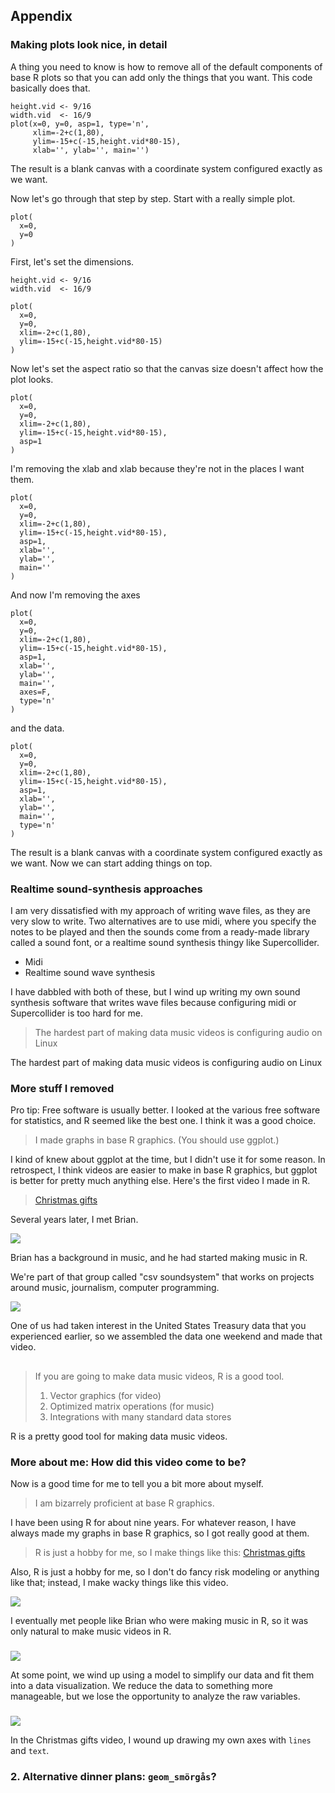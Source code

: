 ## Appendix

### Making plots look nice, in detail
A thing you need to know is how to remove all of the default
components of base R plots so that you can add only the things that
you want. This code basically does that.

    height.vid <- 9/16
    width.vid  <- 16/9
    plot(x=0, y=0, asp=1, type='n',
         xlim=-2+c(1,80),
         ylim=-15+c(-15,height.vid*80-15),
         xlab='', ylab='', main='')

The result is a blank canvas with a coordinate system configured
exactly as we want.

Now let's go through that step by step. Start with a really simple plot.

    plot(
      x=0,
      y=0
    )

First, let's set the dimensions.

    height.vid <- 9/16
    width.vid  <- 16/9

    plot(
      x=0,
      y=0,
      xlim=-2+c(1,80),
      ylim=-15+c(-15,height.vid*80-15)
    )

Now let's set the aspect ratio so that the canvas size doesn't affect
how the plot looks.

    plot(
      x=0,
      y=0,
      xlim=-2+c(1,80),
      ylim=-15+c(-15,height.vid*80-15),
      asp=1
    )

I'm removing the xlab and xlab because they're not in the places
I want them.

    plot(
      x=0,
      y=0,
      xlim=-2+c(1,80),
      ylim=-15+c(-15,height.vid*80-15),
      asp=1,
      xlab='',
      ylab='',
      main=''
    )

And now I'm removing the axes

    plot(
      x=0,
      y=0,
      xlim=-2+c(1,80),
      ylim=-15+c(-15,height.vid*80-15),
      asp=1,
      xlab='',
      ylab='',
      main='',
      axes=F,
      type='n'
    )

and the data.

    plot(
      x=0,
      y=0,
      xlim=-2+c(1,80),
      ylim=-15+c(-15,height.vid*80-15),
      asp=1,
      xlab='',
      ylab='',
      main='',
      type='n'
    )

The result is a blank canvas with a coordinate system configured
exactly as we want. Now we can start adding things on top.

### Realtime sound-synthesis approaches
I am very dissatisfied with my approach of writing wave files, as they
are very slow to write. Two alternatives are to use midi, where you
specify the notes to be played and then the sounds come from a
ready-made library called a sound font, or a realtime sound synthesis
thingy like Supercollider.

* Midi
* Realtime sound wave synthesis

I have dabbled with both of these, but I wind up writing my own sound
synthesis software that writes wave files because configuring midi or
Supercollider is too hard for me.

> The hardest part of making data music videos is configuring audio on Linux

The hardest part of making data music videos is configuring audio on Linux

### More stuff I removed


Pro tip: Free software is usually better.
I looked at the various free software for statistics, and R seemed
like the best one. I think it was a good choice.

> I made graphs in base R graphics. (You should use ggplot.)

I kind of knew about ggplot at the time, but I didn't use it for
some reason. In retrospect, I think videos are easier to make in
base R graphics, but ggplot is better for pretty much anything else.
Here's the first video I made in R.

> [Christmas gifts](http://small.dada.pink/christmas/christmas.webm)

Several years later, I met Brian.

![](brian.jpg)

Brian has a background in music, and he had started making music in R.

We're part of that group called "csv soundsystem" that works on
projects around music, journalism, computer programming.

![](csv.jpg)

One of us had
taken interest in the United States Treasury data that you experienced
earlier, so we assembled the data one weekend and made that video.

##

> If you are going to make data music videos, R is a good tool.
>
> 1. Vector graphics (for video)
> 2. Optimized matrix operations (for music)
> 3. Integrations with many standard data stores

R is a pretty good tool for making data music videos.




### More about me: How did this video come to be?
Now is a good time for me to tell you a bit more about myself.

> I am bizarrely proficient at base R graphics.

I have been using R for about nine years.
For whatever reason, I have always made my graphs in base R graphics,
so I got really good at them.

> R is just a hobby for me, so I make things like this:
> [Christmas gifts](http://small.dada.pink/christmas/christmas.webm)

Also,
R is just a hobby for me, so I don't do fancy risk modeling or anything
like that; instead, I make wacky things like this video.

![](brian.jpg)

I eventually met people like Brian who were making music in R, so it was only natural
to make music videos in R.


###


![](chart-3.png)

At some point, we wind up using a model to simplify our data and fit them
into a data visualization. We reduce the data to something more manageable,
but we lose the opportunity to analyze the raw variables.


###

![](annotated-christmas-screenshot.png)

In the Christmas gifts video, I wound up drawing my own axes with
`lines` and `text`.

### 2. Alternative dinner plans: `geom_smörgås`?
